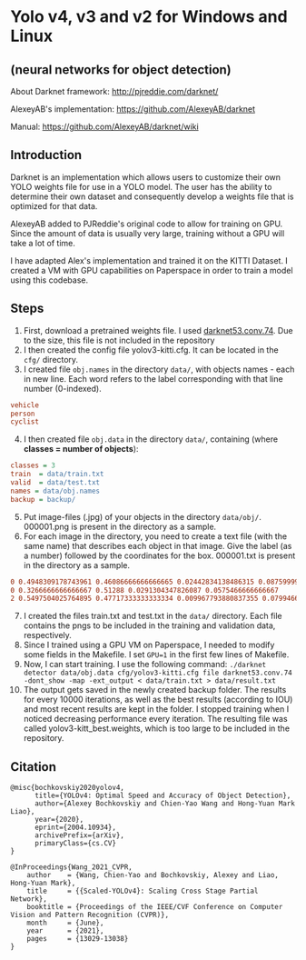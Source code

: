 # Yolo v4, v3 and v2 for Windows and Linux

## (neural networks for object detection)

About Darknet framework: http://pjreddie.com/darknet/

AlexeyAB's implementation: https://github.com/AlexeyAB/darknet

Manual: https://github.com/AlexeyAB/darknet/wiki

## Introduction

Darknet is an implementation which allows users to customize their own YOLO weights file for use in a YOLO model. The user has the ability to determine their own dataset and consequently develop a weights file that is optimized for that data.

AlexeyAB added to PJReddie's original code to allow for training on GPU. Since the amount of data is usually very large, training without a GPU will take a lot of time.

I have adapted Alex's implementation and trained it on the KITTI Dataset. I created a VM with GPU capabilities on Paperspace in order to train a model using this codebase.

## Steps

1. First, download a pretrained weights file. I used [darknet53.conv.74](https://pjreddie.com/media/files/darknet53.conv.74). Due to the size, this file is not included in the repository
2. I then created the config file yolov3-kitti.cfg. It can be located in the `cfg/` directory.
3. I created file `obj.names` in the directory `data/`, with objects names - each in new line. Each word refers to the label corresponding with that line number (0-indexed).
  ```ini
  vehicle
  person
  cyclist
  ```
4. I then created file `obj.data` in the directory `data/`, containing (where **classes = number of objects**):
  ```ini
  classes = 3
  train  = data/train.txt
  valid  = data/test.txt
  names = data/obj.names
  backup = backup/
  ```
5. Put image-files (.jpg) of your objects in the directory `data/obj/`. 000001.png is present in the directory as a sample.
6. For each image in the directory, you need to create a text file (with the same name) that describes each object in that image. Give the label (as a number) followed by the coordinates for the box. 000001.txt is present in the directory as a sample.
  ```ini
  0 0.4948309178743961 0.46086666666666665 0.02442834138486315 0.08759999999999998
  0 0.3266666666666667 0.51288 0.0291304347826087 0.0575466666666667
  2 0.5497504025764895 0.47717333333333334 0.009967793880837355 0.07994666666666672
  ```
7. I created the files train.txt and test.txt in the `data/` directory. Each file contains the pngs to be included in the training and validation data, respectively.
8. Since I trained using a GPU VM on Paperspace, I needed to modify some fields in the Makefile. I set `GPU=1` in the first few lines of Makefile.
9. Now, I can start training. I use the following command: `./darknet detector data/obj.data cfg/yolov3-kitti.cfg file darknet53.conv.74 -dont_show -map -ext_output < data/train.txt > data/result.txt`
10. The output gets saved in the newly created backup folder. The results for every 10000 iterations, as well as the best results (according to IOU) and most recent results are kept in the folder. I stopped training when I noticed decreasing performance every iteration. The resulting file was called yolov3-kitt_best.weights, which is too large to be included in the repository.

## Citation

```
@misc{bochkovskiy2020yolov4,
      title={YOLOv4: Optimal Speed and Accuracy of Object Detection}, 
      author={Alexey Bochkovskiy and Chien-Yao Wang and Hong-Yuan Mark Liao},
      year={2020},
      eprint={2004.10934},
      archivePrefix={arXiv},
      primaryClass={cs.CV}
}
```

```
@InProceedings{Wang_2021_CVPR,
    author    = {Wang, Chien-Yao and Bochkovskiy, Alexey and Liao, Hong-Yuan Mark},
    title     = {{Scaled-YOLOv4}: Scaling Cross Stage Partial Network},
    booktitle = {Proceedings of the IEEE/CVF Conference on Computer Vision and Pattern Recognition (CVPR)},
    month     = {June},
    year      = {2021},
    pages     = {13029-13038}
}
```
